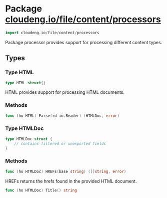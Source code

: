 # Package [cloudeng.io/file/content/processors](https://pkg.go.dev/cloudeng.io/file/content/processors?tab=doc)

```go
import cloudeng.io/file/content/processors
```

Package processor provides support for processing different content types.

## Types
### Type HTML
```go
type HTML struct{}
```
HTML provides support for processing HTML documents.

### Methods

```go
func (ho HTML) Parse(rd io.Reader) (HTMLDoc, error)
```




### Type HTMLDoc
```go
type HTMLDoc struct {
	// contains filtered or unexported fields
}
```

### Methods

```go
func (ho HTMLDoc) HREFs(base string) ([]string, error)
```
HREFs returns the hrefs found in the provided HTML document.


```go
func (ho HTMLDoc) Title() string
```








